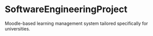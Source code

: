# SoftwareEngineeringProject
Moodle-based learning management system tailored specifically for universities.
